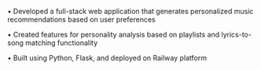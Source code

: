 •	Developed a full-stack web application that generates personalized music recommendations based on user preferences

•	Created features for personality analysis based on playlists and lyrics-to-song matching functionality

•	Built using Python, Flask, and deployed on Railway platform

